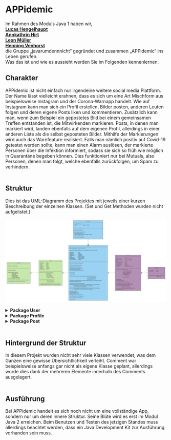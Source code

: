 # APPidemic


Im Rahmen des Moduls Java 1 haben wir, <br>
**[Lucas Hengelhaupt](https://github.com/Diafreak)** <br>
**[Annkathrin Hirt](https://github.com/AnkaMulm)**   <br>
**[Leon Müller](https://github.com/DerNoobzockt)**   <br>
**[Henning Venhorst](https://github.com/HenningCV)** <br>
die Gruppe „javarumdennnicht“ gegründet und zusammen „APPidemic“ ins Leben gerufen. <br>
Was das ist und wie es aussieht werden Sie im Folgenden kennenlernen.



## Charakter

APPidemic ist nicht einfach nur irgendeine weitere social media Plattform.
Der Name lässt vielleicht erahnen, dass es sich um eine Art Mischform aus beispielsweise Instagram und der Corona-Warnapp handelt.
Wie auf Instagram kann man sich ein Profil erstellen, Bilder posten, anderen Leuten folgen und deren eigene Posts liken und kommentieren.
Zusätzlich kann man, wenn zum Beispiel ein gepostetes Bild bei einem gemeinsamen Treffen entstanden ist, die Mitwirkenden markieren.
Posts, in denen man markiert wird, landen ebenfalls auf dem eigenen Profil, allerdings in einer anderen Liste als die selbst geposteten Bilder.
Mithilfe der Markierungen wird auch das Warnfeature realisiert.
Falls man nämlich positiv auf Covid-19 getestet werden sollte, kann man einen Alarm auslösen, der markierte Personen über die Infektion informiert,
sodass sie sich so früh wie möglich in Quarantäne begeben können.
Dies funktioniert nur bei Mutuals, also Personen, denen man folgt, welche ebenfalls zurückfolgen, um Spam zu verhindern.<br><br>



## Struktur

Dies ist das UML-Diagramm des Projektes mit jeweils einer kurzen Beschreibung der einzelnen Klassen.
(Set und Get Methoden wurden nicht aufgelistet.)

![UML](https://github.com/fh-erfurt/APPidemic/blob/main/ProjectDocumentation/pictures/uml_appidemic.png)



<details>

**<summary>Package User</summary>**

_**User**_ <br>
Die User-Klasse steht für den Benutzer und speichert persönliche Daten wie Geburtsdatum, Vor- und Nachname.
Außerdem müssen Nutzername, E-Mail-Adresse und Passwort angegeben werden, die später auch geändert werden können.
<br><br>

_**UserList**_ <br>
Die Klasse UserList stellt eine Liste an Usern dar und imitiert dadurch sozusagen eine Datenbank und Datenbankeinträge.

![package_user](https://github.com/fh-erfurt/APPidemic/blob/main/ProjectDocumentation/pictures/package_user.png)
</details>


<details>

**<summary>Package Profile</summary>**

_**Profile**_ <br>
Die Profile-Klasse ist das Herzstück des Projekts, da das meiste über diese Klasse abläuft.
Man kann eine Biografie erstellen und bearbeiten, Leuten folgen und entfolgen, sowohl Follower- als auch
FollowingListen einsehen und verschiedene Privatsphäre-Einstellungen festlegen. Weiterhin kann man Posts erstellen,
die dann auf dem eigenen Profil und ebenso auf den Profilen der potenziell markierten Personen zu sehen sind.
Außerdem kann man den Corona-Alarm an alle markierten Personen aussenden.
<br><br>

_**ProfileList**_ <br>
Die Klasse ProfileList dient der Darstellung der Follower und Following Listen.
Sie dient hauptsächlich der Übersichtlichkeit, da dies auch mittels ArrayListe realisiert werden könnte.

![package_profile](https://github.com/fh-erfurt/APPidemic/blob/main/ProjectDocumentation/pictures/package_profile.png)
</details>


<details>

**<summary>Package Post</summary>**

_**Post**_ <br>
Die Posts bringen Leben in eine social media Plattform.
Ein Post enthält den bzw. die Autor:in, die markierten Personen, eine Postbeschreibung sowie Zeitpunkt und Ort.
Das Bild an sich wird hier durch eine Bildbeschreibung realisiert, da keine Datenbankanbindung vorhanden ist und somit keine Bilder gespeichert werden.
Der gesamte Post wird erst vervollständigt, wenn er mittels zugehöriger Methode submitted wird.
Weiterhin können bei einem Post auch die Likes und die Liked By Liste, sowie die Kommentare eingesehen werden.
<br><br>

_**Comment**_ <br>
Die Kommentare unter einem Post bestehen aus einer Liste von Comment-Klassen.
Die Klasse an sich ist recht klein und besteht nur aus dem Kommentar an sich, dem bzw. der Autor:in und dem Konstruktor.
Die Bearbeitung des Kommentars wird durch die get und set Methoden ermöglicht.

![package_post](https://github.com/fh-erfurt/APPidemic/blob/main/ProjectDocumentation/pictures/package_post.png)
</details>
<br>



## Hintergrund der Struktur

In diesem Projekt wurden nicht sehr viele Klassen verwendet, was dem Ganzen eine gewisse Übersichtlichkeit verleiht.
Comment war beispielsweise anfangs gar nicht als eigene Klasse geplant,
allerdings wurde dies dank der mehreren Elemente innerhalb des Comments ausgelagert.
<br><br>



## Ausführung

Bei APPidemic handelt es sich noch nicht um eine vollständige App, sondern nur um deren innere Struktur.
Seine Blüte wird es erst im Modul Java 2 erreichen.
Beim Benutzen und Testen des jetzigen Standes muss allerdings beachtet werden,
dass ein Java Development Kit zur Ausführung vorhanden sein muss.